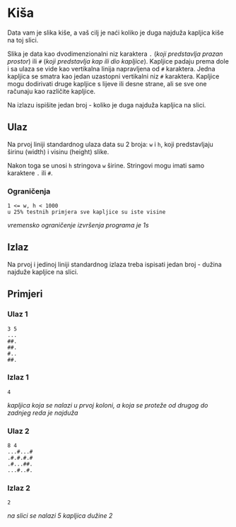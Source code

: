 # Kiša
Data vam je slika kiše, a vaš cilj je naći koliko je duga najduža kapljica kiše na toj slici.

Slika je data kao dvodimenzionalni niz karaktera `.` (*koji predstavlja prazan prostor*) ili `#` (*koji predstavlja kap ili dio kapljice*). Kapljice padaju prema dole i sa ulaza se vide kao vertikalna linija napravljena od `#` karaktera. Jedna kapljica se smatra kao jedan uzastopni vertikalni niz `#` karaktera. Kapljice mogu dodirivati druge kapljice s lijeve ili desne strane, ali se sve one računaju kao različite kapljice.

Na izlazu ispišite jedan broj - koliko je duga najduža kapljica na slici.

## Ulaz
Na prvoj liniji standardnog ulaza data su 2 broja: `w` i `h`, koji predstavljaju širinu (width) i visinu (height) slike.

Nakon toga se unosi `h` stringova `w` širine. Stringovi mogu imati samo karaktere `.` ili `#`.

### Ograničenja
```
1 <= w, h < 1000
u 25% testnih primjera sve kapljice su iste visine
```
*vremensko ograničenje izvršenja programa je 1s*

## Izlaz
Na prvoj i jedinoj liniji standardnog izlaza treba ispisati jedan broj - dužina najduže kapljice na slici.

## Primjeri
### Ulaz 1
```
3 5
...
##.
##.
#..
##.
```
### Izlaz 1
```
4
```
*kapljica koja se nalazi u prvoj koloni, a koja se proteže od drugog do zadnjeg reda je najduža*
### Ulaz 2
```
8 4
...#...#
.#.#.#.#
.#...##.
...#..#.
```
### Izlaz 2
```
2
```
*na slici se nalazi 5 kapljica dužine 2*